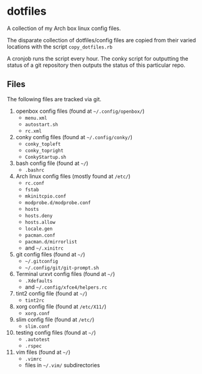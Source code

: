 # dotfiles
		
A collection of my Arch box linux config files.

The disparate collection of dotfiles/config files are copied from their varied locations with the script `copy_dotfiles.rb`

A cronjob runs the script every hour. The conky script for outputting the status of a git repository then outputs the status of this particular repo.

## Files
The following files are tracked via git.

1. openbox config files (found at `~/.config/openbox/`)
    * `menu.xml`
    * `autostart.sh`    
    * `rc.xml`
2. conky config files (found at `~/.config/conky/`)
    * `conky_topleft`
    * `conky_topright`
    * `ConkyStartup.sh`
3. bash config file (found at `~/`)
    * `.bashrc`
4.  Arch linux config files  (mostly found at `/etc/`)
    * `rc.conf`
    * `fstab`
    * `mkinitcpio.conf`
    * `modprobe.d/modprobe.conf`
    * `hosts`
    * `hosts.deny`
    * `hosts.allow`
    * `locale.gen`
    * `pacman.conf`
    * `pacman.d/mirrorlist`
    * and `~/.xinitrc`
5. git config files (found at `~/`)
    * `~/.gitconfig`
    * `~/.config/git/git-prompt.sh`
6. Terminal urxvt config files (found at `~/`)
    * `.Xdefaults`
    * and `~/.config/xfce4/helpers.rc`
7. tint2 config file (found at `~/`)
    * `tint2rc`
8. xorg config file (found at `/etc/X11/`)
    * `xorg.conf`
9. slim  config file (found at `/etc/`)
    * `slim.conf`
10. testing config files (found at `~/`)
    * `.autotest`
    * `.rspec`
11. vim files (found at `~/`)
    * `.vimrc`
    * files in `~/.vim/` subdirectories
